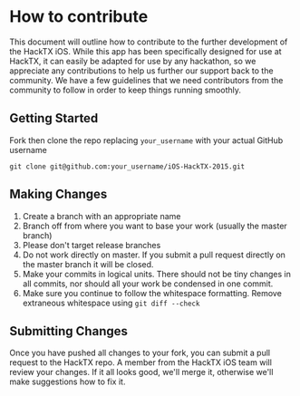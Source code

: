 # How to contribute
This document will outline how to contribute to the further development of the HackTX iOS. While this app has been specifically designed for use at HackTX, it can easily be adapted for use by any hackathon, so we appreciate any contributions to help us further our support back to the community. We have a few guidelines that we need contributors from the community to follow in order to keep things running smoothly.

## Getting Started

Fork then clone the repo replacing `your_username` with your actual GitHub username

    git clone git@github.com:your_username/iOS-HackTX-2015.git


## Making Changes

1. Create a branch with an appropriate name
  1. Branch off from where you want to base your work (usually the master branch)
  2. Please don't target release branches
  3. Do not work directly on master. If you submit a pull request directly on the master branch it will be closed.
2. Make your commits in logical units. There should not be tiny changes in all commits, nor should all your work be condensed in one commit.
3. Make sure you continue to follow the whitespace formatting. Remove extraneous whitespace using `git diff --check`

## Submitting Changes
Once you have pushed all changes to your fork, you can submit a pull request to the HackTX repo. A member from the HackTX iOS team will review your changes. If it all looks good, we'll merge it, otherwise we'll make suggestions how to fix it.
